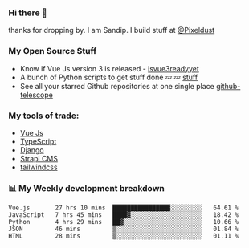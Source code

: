 ### Hi there 👋

thanks for dropping by.
I am Sandip. I build stuff at [@Pixeldust](github.com/pixeldust-in/)

###  **My Open Source Stuff**

 - Know if Vue Js version 3 is released -  [isvue3readyyet](https://github.com/sandiprb/isvue3readyyet)
 - A bunch of Python scripts to get stuff done 💤 💤 [stuff](https://github.com/sandiprb/stuff)
 - See all your starred Github repositories at one single place [github-telescope](https://github.com/sandiprb/github-telescope)



###  **My tools of trade:**
 - [Vue Js](https://github.com/vuejs/vue/)
 - [TypeScript](https://github.com/microsoft/TypeScript)
 - [Django](github.com/django/django)
 - [Strapi CMS](github.com/strapi/strapi)
 - [tailwindcss](https://github.com/tailwindlabs/tailwindcss)


###  📊 **My Weekly development breakdown**
<!--START_SECTION:waka-->
```text
Vue.js       27 hrs 10 mins  ████████████████░░░░░░░░░   64.61 % 
JavaScript   7 hrs 45 mins   ████▓░░░░░░░░░░░░░░░░░░░░   18.42 % 
Python       4 hrs 29 mins   ██▓░░░░░░░░░░░░░░░░░░░░░░   10.66 % 
JSON         46 mins         ▒░░░░░░░░░░░░░░░░░░░░░░░░   01.84 % 
HTML         28 mins         ▒░░░░░░░░░░░░░░░░░░░░░░░░   01.11 % 
```
<!--END_SECTION:waka-->
